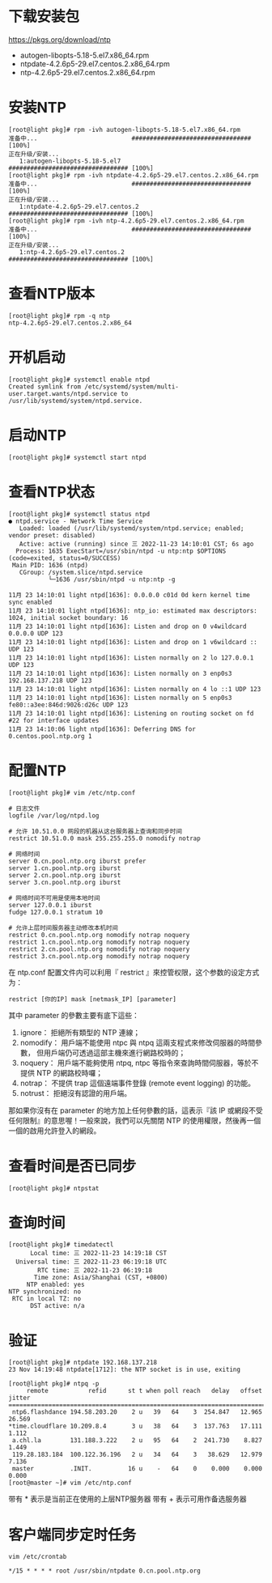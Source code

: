 # 下载安装包

https://pkgs.org/download/ntp

- autogen-libopts-5.18-5.el7.x86_64.rpm
- ntpdate-4.2.6p5-29.el7.centos.2.x86_64.rpm
- ntp-4.2.6p5-29.el7.centos.2.x86_64.rpm

# 安装NTP
```shell
[root@light pkg]# rpm -ivh autogen-libopts-5.18-5.el7.x86_64.rpm
准备中...                          ################################# [100%]
正在升级/安装...
   1:autogen-libopts-5.18-5.el7       ################################# [100%]
[root@light pkg]# rpm -ivh ntpdate-4.2.6p5-29.el7.centos.2.x86_64.rpm
准备中...                          ################################# [100%]
正在升级/安装...
   1:ntpdate-4.2.6p5-29.el7.centos.2  ################################# [100%]
[root@light pkg]# rpm -ivh ntp-4.2.6p5-29.el7.centos.2.x86_64.rpm
准备中...                          ################################# [100%]
正在升级/安装...
   1:ntp-4.2.6p5-29.el7.centos.2      ################################# [100%]
```
# 查看NTP版本
```shell
[root@light pkg]# rpm -q ntp
ntp-4.2.6p5-29.el7.centos.2.x86_64
```
# 开机启动
```shell
[root@light pkg]# systemctl enable ntpd
Created symlink from /etc/systemd/system/multi-user.target.wants/ntpd.service to /usr/lib/systemd/system/ntpd.service.
```
# 启动NTP
```shell
[root@light pkg]# systemctl start ntpd
```

# 查看NTP状态
```shell
[root@light pkg]# systemctl status ntpd
● ntpd.service - Network Time Service
   Loaded: loaded (/usr/lib/systemd/system/ntpd.service; enabled; vendor preset: disabled)
   Active: active (running) since 三 2022-11-23 14:10:01 CST; 6s ago
  Process: 1635 ExecStart=/usr/sbin/ntpd -u ntp:ntp $OPTIONS (code=exited, status=0/SUCCESS)
 Main PID: 1636 (ntpd)
   CGroup: /system.slice/ntpd.service
           └─1636 /usr/sbin/ntpd -u ntp:ntp -g

11月 23 14:10:01 light ntpd[1636]: 0.0.0.0 c01d 0d kern kernel time sync enabled
11月 23 14:10:01 light ntpd[1636]: ntp_io: estimated max descriptors: 1024, initial socket boundary: 16
11月 23 14:10:01 light ntpd[1636]: Listen and drop on 0 v4wildcard 0.0.0.0 UDP 123
11月 23 14:10:01 light ntpd[1636]: Listen and drop on 1 v6wildcard :: UDP 123
11月 23 14:10:01 light ntpd[1636]: Listen normally on 2 lo 127.0.0.1 UDP 123
11月 23 14:10:01 light ntpd[1636]: Listen normally on 3 enp0s3 192.168.137.218 UDP 123
11月 23 14:10:01 light ntpd[1636]: Listen normally on 4 lo ::1 UDP 123
11月 23 14:10:01 light ntpd[1636]: Listen normally on 5 enp0s3 fe80::a3ee:846d:9026:d26c UDP 123
11月 23 14:10:01 light ntpd[1636]: Listening on routing socket on fd #22 for interface updates
11月 23 14:10:06 light ntpd[1636]: Deferring DNS for 0.centos.pool.ntp.org 1
```

# 配置NTP
```shell
[root@light pkg]# vim /etc/ntp.conf

# 日志文件
logfile /var/log/ntpd.log

# 允许 10.51.0.0 网段的机器从这台服务器上查询和同步时间
restrict 10.51.0.0 mask 255.255.255.0 nomodify notrap

# 网络时间
server 0.cn.pool.ntp.org iburst prefer
server 1.cn.pool.ntp.org iburst
server 2.cn.pool.ntp.org iburst
server 3.cn.pool.ntp.org iburst

# 网络时间不可用是使用本地时间
server 127.0.0.1 iburst
fudge 127.0.0.1 stratum 10

# 允许上层时间服务器主动修改本机时间
restrict 0.cn.pool.ntp.org nomodify notrap noquery
restrict 1.cn.pool.ntp.org nomodify notrap noquery
restrict 2.cn.pool.ntp.org nomodify notrap noquery
restrict 3.cn.pool.ntp.org nomodify notrap noquery
```

在 ntp.conf 配置文件内可以利用『 restrict 』來控管权限，这个参数的设定方式为：
```
restrict [你的IP] mask [netmask_IP] [parameter]
```

其中 parameter 的參數主要有底下這些：

1. ignore： 拒絕所有類型的 NTP 連線；
2. nomodify： 用戶端不能使用 ntpc 與 ntpq 這兩支程式來修改伺服器的時間參數， 但用戶端仍可透過這部主機來進行網路校時的；
3. noquery： 用戶端不能夠使用 ntpq, ntpc 等指令來查詢時間伺服器，等於不提供 NTP 的網路校時囉；
4. notrap： 不提供 trap 這個遠端事件登錄 (remote event logging) 的功能。
5. notrust： 拒絕沒有認證的用戶端。

那如果你沒有在 parameter 的地方加上任何參數的話，這表示『該 IP 或網段不受任何限制』的意思喔！一般來說，我們可以先關閉 NTP 的使用權限，然後再一個一個的啟用允許登入的網段。

# 查看时间是否已同步
```shell
[root@light pkg]# ntpstat
```

# 查询时间
```shell
[root@light pkg]# timedatectl
      Local time: 三 2022-11-23 14:19:18 CST
  Universal time: 三 2022-11-23 06:19:18 UTC
        RTC time: 三 2022-11-23 06:19:18
       Time zone: Asia/Shanghai (CST, +0800)
     NTP enabled: yes
NTP synchronized: no
 RTC in local TZ: no
      DST active: n/a
```

# 验证
```shell
[root@light pkg]# ntpdate 192.168.137.218
23 Nov 14:19:48 ntpdate[1712]: the NTP socket is in use, exiting

[root@light pkg]# ntpq -p
     remote           refid      st t when poll reach   delay   offset  jitter
==============================================================================
 ntp6.flashdance 194.58.203.20    2 u   39   64    3  254.847   12.965  26.569
*time.cloudflare 10.209.8.4       3 u   38   64    3  137.763   17.111   1.112
 a.chl.la        131.188.3.222    2 u   95   64    2  241.730    8.827   1.449
 119.28.183.184  100.122.36.196   2 u   34   64    3   38.629   12.979   7.136
 master          .INIT.          16 u    -   64    0    0.000    0.000   0.000
[root@master ~]# vim /etc/ntp.conf
```
带有 * 表示是当前正在使用的上层NTP服务器
带有 + 表示可用作备选服务器


# 客户端同步定时任务
```shell
vim /etc/crontab

*/15 * * * * root /usr/sbin/ntpdate 0.cn.pool.ntp.org
```
